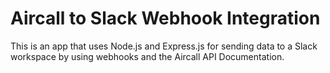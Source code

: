 # Aircall to Slack Webhook Integration

This is an app that uses Node.js and Express.js for sending data to a Slack workspace by using webhooks and the Aircall API Documentation.
